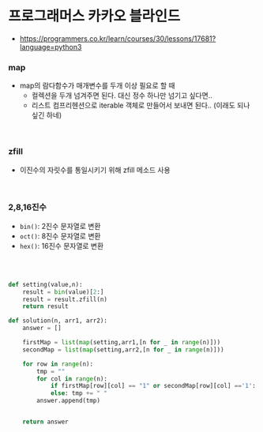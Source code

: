 # 프로그래머스 카카오 블라인드

- https://programmers.co.kr/learn/courses/30/lessons/17681?language=python3

### map

- map의 람다함수가 매개변수를 두개 이상 필요로 할 때
  - 컬렉션을 두개 넘겨주면 된다. 대신 정수 하나만 넘기고 싶다면..
  - 리스트 컴프리헨션으로 iterable 객체로 만들어서 보내면 된다.. (이래도 되나 싶긴 하네)

<br>

### zfill

- 이진수의 자릿수를 통일시키기 위해 zfill 메소드 사용

<br>

### 2,8,16진수

- `bin()`: 2진수 문자열로 변환
- `oct()`: 8진수 문자열로 변환
- `hex()`: 16진수 문자열로 변환

<br>
<br>

```python
def setting(value,n):
    result = bin(value)[2:]
    result = result.zfill(n)
    return result

def solution(n, arr1, arr2):
    answer = []

    firstMap = list(map(setting,arr1,[n for _ in range(n)]))
    secondMap = list(map(setting,arr2,[n for _ in range(n)]))

    for row in range(n):
        tmp = ""
        for col in range(n):
            if firstMap[row][col] == "1" or secondMap[row][col] =='1': tmp += '#'
            else: tmp += " "
        answer.append(tmp)


    return answer
```
